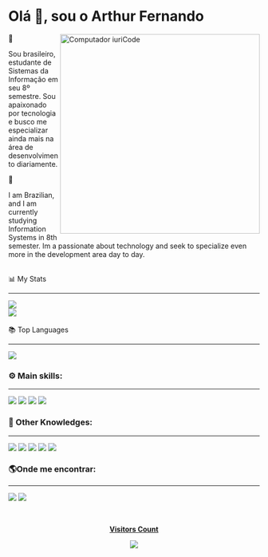 <h1>Olá 👋, sou o Arthur Fernando</h1>

<img src="https://raw.githubusercontent.com/MicaelliMedeiros/micaellimedeiros/master/image/computer-illustration.png" min-width="400px" max-width="400px" width="400px" align="right" alt="Computador iuriCode">

📢 
<p align="left"> 
   Sou brasileiro, estudante de Sistemas da Informação em seu 8º semestre. Sou apaixonado por tecnologia e busco me especializar ainda mais na área de desenvolvimento diariamente.
</p>

📢 
<p align="left"> 
   I am Brazilian, and I am currently studying Information Systems in 8th semester. Im a passionate about technology and seek to specialize even more in the development area day to day.
  <br> <br>
</p>

<div align="center>
   <p align="left">📊 My Stats</p>
   <hr>
   <img  src="https://github-readme-streak-stats.herokuapp.com/?user=thuursilva&theme=dark"/>
   <br>
   <img  src="https://github-readme-stats-git-masterrstaa-rickstaa.vercel.app/api?username=thuursilva&theme=dark"/>
</div>
<br>

<div align="center>
<p align="left">📚 Top Languages</p>
<hr>
<img src="https://github-readme-stats.vercel.app/api/top-langs/?username=thuursilva&theme=dark"/>
</div>

### ⚙️ Main skills:
<hr>
<div align="left">
<img src="https://img.shields.io/badge/JavaScript-F7DF1E?style=for-the-badge&logo=javascript&logoColor=black"/>
<img src="https://img.shields.io/badge/HTML5-ff0000?style=for-the-badge&logo=html5&logoColor=white"/> 
<img src="https://img.shields.io/badge/CSS3-1572B6?style=for-the-badge&logo=css3&logoColor=white"/> 
<img src="https://img.shields.io/badge/Git-E34F26?style=for-the-badge&logo=git&logoColor=white" />
</div>

### 🎯 Other Knowledges:
<hr>
<div align="left">
   <img src="https://img.shields.io/badge/c%23-%23239120.svg?style=for-the-badge&logo=c-sharp&logoColor=white"/>
   <img src="https://img.shields.io/badge/python-3670A0?style=for-the-badge&logo=python&logoColor=ffdd54"/>
   <img src="https://img.shields.io/badge/figma-800080?style=for-the-badge&logo=figma&logoColor=white"/>
   <img src="https://img.shields.io/badge/Java-ED8B00?style=for-the-badge&logo=java&logoColor=white"/>
   <img src="https://img.shields.io/badge/Kotlin-0095D5?&style=for-the-badge&logo=kotlin&logoColor=white"/>
</div>

### 🌎Onde me encontrar:
<hr>
<p align="left">

  <a href="https://www.linkedin.com/in/arthur-fernando-3b62871b0" alt="Linkedin">
  <img src="https://img.shields.io/badge/LinkedIn-0077B5?style=for-the-badge&logo=linkedin&logoColor=white"/></a>

  <a href="mailto:thurfsilva@gmail.com">
  <img src="https://img.shields.io/badge/Gmail-D14836?style=for-the-badge&logo=gmail&logoColor=white"</a>

</p>  

<div align="center">
   <br><p align="centre"><b>Visitors Count</b></p>  
   <p align="center"><img align="center" src="https://profile-counter.glitch.me/{thuursilva}/count.svg" /></p> 
   <br>  
</div>

